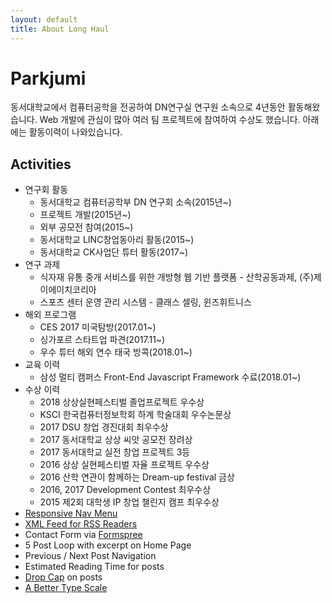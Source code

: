 ```yaml
---
layout: default
title: About Long Haul
---
```


<div class="post">
	<h1 class="pageTitle">Parkjumi</h1>
	<!-- <img src="{{ '/assets/img/touring.jpg' | prepend: site.baseurl }}" alt=""> -->
	<!-- <p class="intro">동서대학교에서 컴퓨터공학을 전공하여 DN연구실 연구원 소속으로 4년동안 활동해왔습니다. Web 개발에 관심이 많아 여러 팀 프로젝트에 참여하여 수상도 했습니다. 아래에는 활동이력이 나와있습니다.</p> -->
	<p>동서대학교에서 컴퓨터공학을 전공하여 DN연구실 연구원 소속으로 4년동안 활동해왔습니다. Web 개발에 관심이 많아 여러 팀 프로젝트에 참여하여 수상도 했습니다. 아래에는 활동이력이 나와있습니다.</p>
	<h2>Activities</h2>
	<ul>
		<li>
			연구회 활동
				<ul>
					<li>
						동서대학교 컴퓨터공학부 DN 연구회 소속(2015년~)
					</li>
					<li>
						프로젝트 개발(2015년~)
					</li>
					<li>
						외부 공모전 참여(2015~)
					</li>
					<li>
						동서대학교 LINC창업동아리 활동(2015~)
					</li>
					<li>
						동서대학교 CK사업단 튜터 활동(2017~)
					</li>
				</ul>
		</li>
		<li>
			연구 과제
				<ul>
					<li>
						식자재 유통 중개 서비스를 위한 개방형 웹 기반 플랫폼 - 산학공동과제, (주)제이에이치코리아
					</li>
					<li>
						스포츠 센터 운영 관리 시스템 - 클래스 셀링, 윈즈휘트니스
					</li>
				</ul>
		</li>
		<li>
			해외 프로그램
				<ul>
					<li>
						CES 2017 미국탐방(2017.01~)
					</li>
					<li>
						싱가포르 스타트업 파견(2017.11~)
					</li>
					<li>
						우수 튜터 해외 연수 태국 방콕(2018.01~)
					</li>
				</ul>
		</li>
		<li>
			교육 이력
				<ul>
					<li>
						삼성 멀티 캠퍼스 Front-End Javascript Framework 수료(2018.01~)
					</li>
				</ul>
		</li>
		<li>
			수상 이력
				<ul>
					<li>
						2018 상상실현페스티벌 졸업프로젝트 우수상
					</li>
					<li>
						KSCI 한국컴퓨터정보학회 하계 학술대회 우수논문상
					</li>
					<li>
						2017 DSU 창업 경진대회 최우수상
					</li>
					<li>
						2017 동서대학교 상상 씨앗 공모전 장려상
					</li>
					<li>
						2017 동서대학교 실전 창업 프로젝트 3등
					</li>
					<li>
						2016 상상 실현페스티벌 자율 프로젝트 우수상
					</li>
					<li>
						2016 산학 연관이 함께하는 Dream-up festival 금상
					</li>
					<li>
						2016, 2017 Development Contest 최우수상
					</li>
					<li>
						2015 제2회 대학생 IP 창업 챌린지 캠프 최우수상
					</li>
				</ul>
		</li>
  		<li><a href="http://responsive-nav.com/">Responsive Nav Menu</a></li>
  		<li><a href="https://github.com/snaptortoise/jekyll-rss-feeds">XML Feed for RSS Readers</a></li>
  		<li>Contact Form via <a href="http://formspree.io/">Formspree</a></li>
      <li>5 Post Loop with excerpt on Home Page</li>
  		<li>Previous / Next Post Navigation</li>
      <li>Estimated Reading Time for posts</li>
  		<li><a href="https://github.com/adobe-webplatform/dropcap.js">Drop Cap</a> on posts</li>
  		<li><a href="http://typecast.com/blog/a-more-modern-scale-for-web-typography">A Better Type Scale</a></li>
  	</ul>
</div>
